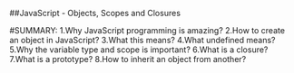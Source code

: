 ##JavaScript - Objects, Scopes and Closures

#SUMMARY:
1.Why JavaScript programming is amazing?
2.How to create an object in JavaScript?
3.What this means?
4.What undefined means?
5.Why the variable type and scope is important?
6.What is a closure?
7.What is a prototype?
8.How to inherit an object from another?
